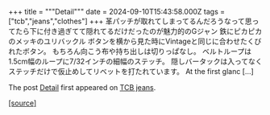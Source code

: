 +++
title = """Detail"""
date = 2024-09-10T15:43:58.000Z
tags = ["tcb","jeans","clothes"]
+++
革パッチが取れてしまってるんだろうなって思ってたら下に付き過ぎてて隠れてるだけだったのが魅力的のGジャン 鉄にピカピカのメッキのユリバックル ボタンを横から見た時にVintageと同じに合わせたくびれたボタン。 もちろん向こう布や持ち出しは切りっぱなし。 ベルトループは1.5cm幅のループに7/32インチの細幅のステッチ。 隠しバータックは入ってなくステッチだけで仮止めしてリベットを打たれています。 At the first glanc \[…\]

The post [Detail](http://tcbjeans.com/2024/09/11/49047) first appeared on [TCB jeans](http://tcbjeans.com).

[[source]](http://tcbjeans.com/2024/09/11/49047)
